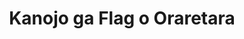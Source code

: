 --- 
title: "Kanojo ga Flag o Oraretara"
publishdate: "2019-6-16T16:48:46+02:00"
src: "https://365manga.net/manga/kanojo-ga-flag-o-oraretara"
image: "https://data.365manga.net/images/thumbnails/16035-kanojo-ga-flag-o-oraretara.jpg"
description: "Standing at the crossroads of life; the important choices - “Flags”. Hatate Souta, a young man who can see these flags, transferred to “Hatagaya School”, a prestigious school in the metropolitan area. Not only does he meet beautiful girls in his busy school life, he even goes as far as living with them under the same roof! Surrounded by these flags, this enviable romantic comedy begins!"
---